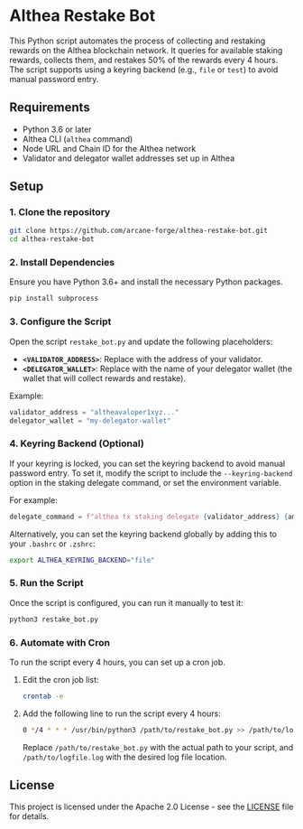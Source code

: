 # Althea Restake Bot

This Python script automates the process of collecting and restaking rewards on the Althea blockchain network. It queries for available staking rewards, collects them, and restakes 50% of the rewards every 4 hours. The script supports using a keyring backend (e.g., `file` or `test`) to avoid manual password entry.

## Requirements

- Python 3.6 or later
- Althea CLI (`althea` command)
- Node URL and Chain ID for the Althea network
- Validator and delegator wallet addresses set up in Althea

## Setup

### 1. Clone the repository

```bash
git clone https://github.com/arcane-forge/althea-restake-bot.git
cd althea-restake-bot
```

### 2. Install Dependencies

Ensure you have Python 3.6+ and install the necessary Python packages.

```bash
pip install subprocess
```

### 3. Configure the Script

Open the script `restake_bot.py` and update the following placeholders:

- **`<VALIDATOR_ADDRESS>`**: Replace with the address of your validator.
- **`<DELEGATOR_WALLET>`**: Replace with the name of your delegator wallet (the wallet that will collect rewards and restake).

Example:

```python
validator_address = "altheavaloper1xyz..."
delegator_wallet = "my-delegator-wallet"
```

### 4. Keyring Backend (Optional)

If your keyring is locked, you can set the keyring backend to avoid manual password entry. To set it, modify the script to include the `--keyring-backend` option in the staking delegate command, or set the environment variable.

For example:

```python
delegate_command = f"althea tx staking delegate {validator_address} {amount} --from {delegator_wallet} --node {node_url} --chain-id {chain_id} --fees {fees} --gas {gas} --keyring-backend file -y"
```

Alternatively, you can set the keyring backend globally by adding this to your `.bashrc` or `.zshrc`:

```bash
export ALTHEA_KEYRING_BACKEND="file"
```

### 5. Run the Script

Once the script is configured, you can run it manually to test it:

```bash
python3 restake_bot.py
```

### 6. Automate with Cron

To run the script every 4 hours, you can set up a cron job.

1. Edit the cron job list:

   ```bash
   crontab -e
   ```

2. Add the following line to run the script every 4 hours:

   ```bash
   0 */4 * * * /usr/bin/python3 /path/to/restake_bot.py >> /path/to/logfile.log 2>&1
   ```

   Replace `/path/to/restake_bot.py` with the actual path to your script, and `/path/to/logfile.log` with the desired log file location.

## License

This project is licensed under the Apache 2.0 License - see the [LICENSE](LICENSE) file for details.
